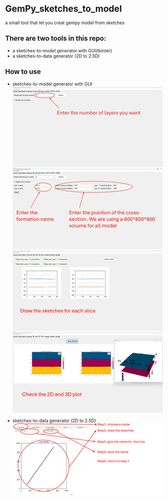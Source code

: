 # GemPy_sketches_to_model
a small tool that let you creat gempy model from sketches
## There are two tools in this repo:
- a sketches-to-model generator with GUI(tkinter)
- a sketches-to-data generator (2D to 2.5D)
## How to use
- sketches-to-model generator with GUI
![Alt text](images/step1.png)
![Alt text](images/step2.png)
![Alt text](images/step3.png)
![Alt text](images/step4.png)

- sketches-to-data generator (2D to 2.5D)
![Alt text](images/how_to_use.png)
